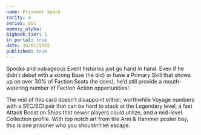 ```yaml
---
name: Prisoner Spock
rarity: 4
series: dsc
memory_alpha:
bigbook_tier: 1
in_portal: true
date: 26/01/2022
published: true
---
```


Spocks and outrageous Event histories just go hand in hand. Even if he didn’t debut with a strong Base (he did) or have a Primary Skill that shows up on over 30% of Faction Seats (he does), he’d still provide a mouth-watering number of Faction Action opportunities!

The rest of this card doesn’t disappoint either; worthwhile Voyage numbers with a SEC/SCI pair that can be hard to stack at the Legendary level, a fast Attack Boost on Ships that newer players could utilize, and a mid-level Collection profile. With top notch art from the Arm & Hammer poster boy, this is one prisoner who you shouldn’t let escape.
